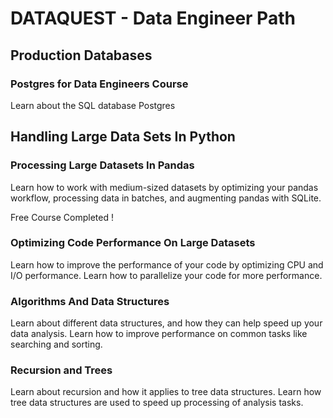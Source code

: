 # DATAQUEST - Data Engineer Path


## Production Databases

### Postgres for Data Engineers Course

Learn about the SQL database Postgres


## Handling Large Data Sets In Python

### Processing Large Datasets In Pandas

Learn how to work with medium-sized datasets by optimizing your pandas workflow, processing data in batches, and augmenting pandas with SQLite.

Free Course Completed !

### Optimizing Code Performance On Large Datasets

Learn how to improve the performance of your code by optimizing CPU and I/O performance. Learn how to parallelize your code for more performance.

### Algorithms And Data Structures

Learn about different data structures, and how they can help speed up your data analysis. Learn how to improve performance on common tasks like searching and sorting.

### Recursion and Trees

Learn about recursion and how it applies to tree data structures. Learn how tree data structures are used to speed up processing of analysis tasks.
